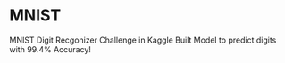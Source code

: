 # MNIST
MNIST Digit Recgonizer Challenge in Kaggle
Built Model to predict digits with 99.4% Accuracy!
